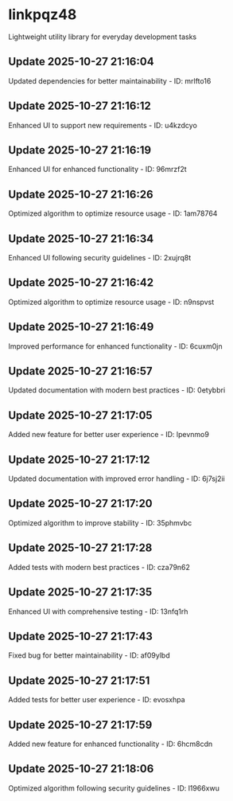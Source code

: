 # linkpqz48
Lightweight utility library for everyday development tasks

## Update 2025-10-27 21:16:04
Updated dependencies for better maintainability - ID: mrlfto16


## Update 2025-10-27 21:16:12
Enhanced UI to support new requirements - ID: u4kzdcyo


## Update 2025-10-27 21:16:19
Enhanced UI for enhanced functionality - ID: 96mrzf2t


## Update 2025-10-27 21:16:26
Optimized algorithm to optimize resource usage - ID: 1am78764


## Update 2025-10-27 21:16:34
Enhanced UI following security guidelines - ID: 2xujrq8t


## Update 2025-10-27 21:16:42
Optimized algorithm to optimize resource usage - ID: n9nspvst


## Update 2025-10-27 21:16:49
Improved performance for enhanced functionality - ID: 6cuxm0jn


## Update 2025-10-27 21:16:57
Updated documentation with modern best practices - ID: 0etybbri


## Update 2025-10-27 21:17:05
Added new feature for better user experience - ID: lpevnmo9


## Update 2025-10-27 21:17:12
Updated documentation with improved error handling - ID: 6j7sj2ii


## Update 2025-10-27 21:17:20
Optimized algorithm to improve stability - ID: 35phmvbc


## Update 2025-10-27 21:17:28
Added tests with modern best practices - ID: cza79n62


## Update 2025-10-27 21:17:35
Enhanced UI with comprehensive testing - ID: 13nfq1rh


## Update 2025-10-27 21:17:43
Fixed bug for better maintainability - ID: af09ylbd


## Update 2025-10-27 21:17:51
Added tests for better user experience - ID: evosxhpa


## Update 2025-10-27 21:17:59
Added new feature for enhanced functionality - ID: 6hcm8cdn


## Update 2025-10-27 21:18:06
Optimized algorithm following security guidelines - ID: l1966xwu

